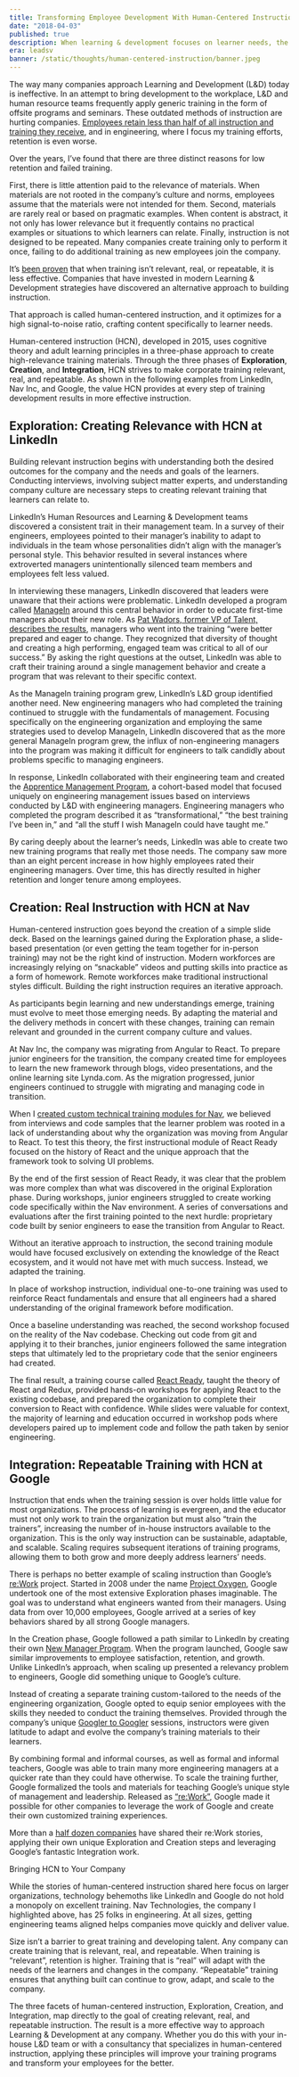 ```yaml
---
title: Transforming Employee Development With Human-Centered Instruction
date: "2018-04-03"
published: true
description: When learning & development focuses on learner needs, the results are transformative
era: leadsv
banner: /static/thoughts/human-centered-instruction/banner.jpeg
---
```


The way many companies approach Learning and Development (L&D) today is ineffective. In an attempt to bring development to the workplace, L&D and human resource teams frequently apply generic training in the form of offsite programs and seminars. These outdated methods of instruction are hurting companies. [Employees retain less than half of all instruction and training they receive](http://www.hci.org/blog/close-ld-effectiveness-gap-design-thinking), and in engineering, where I focus my training efforts, retention is even worse.

Over the years, I’ve found that there are three distinct reasons for low retention and failed training.

First, there is little attention paid to the relevance of materials. When materials are not rooted in the company’s culture and norms, employees assume that the materials were not intended for them. Second, materials are rarely real or based on pragmatic examples. When content is abstract, it not only has lower relevance but it frequently contains no practical examples or situations to which learners can relate. Finally, instruction is not designed to be repeated. Many companies create training only to perform it once, failing to do additional training as new employees join the company.

It’s [been proven](https://www.hrdive.com/news/effective-training-is-more-than-just-business-its-personal/514019/) that when training isn’t relevant, real, or repeatable, it is less effective. Companies that have invested in modern Learning & Development strategies have discovered an alternative approach to building instruction.

That approach is called human-centered instruction, and it optimizes for a high signal-to-noise ratio, crafting content specifically to learner needs.

Human-centered instruction (HCN), developed in 2015, uses cognitive theory and adult learning principles in a three-phase approach to create high-relevance training materials. Through the three phases of **Exploration**, **Creation**, and **Integration**, HCN strives to make corporate training relevant, real, and repeatable. As shown in the following examples from LinkedIn, Nav Inc, and Google, the value HCN provides at every step of training development results in more effective instruction.

## Exploration: Creating Relevance with HCN at LinkedIn

Building relevant instruction begins with understanding both the desired outcomes for the company and the needs and goals of the learners. Conducting interviews, involving subject matter experts, and understanding company culture are necessary steps to creating relevant training that learners can relate to.

LinkedIn’s Human Resources and Learning & Development teams discovered a consistent trait in their management team. In a survey of their engineers, employees pointed to their manager’s inability to adapt to individuals in the team whose personalities didn’t align with the manager’s personal style. This behavior resulted in several instances where extroverted managers unintentionally silenced team members and employees felt less valued.

In interviewing these managers, LinkedIn discovered that leaders were unaware that their actions were problematic. LinkedIn developed a program called [ManageIn](https://learning.linkedin.com/blog/engaging-your-workforce/how-linkedin-works-to-make-its-managers-best-in-class) around this central behavior in order to educate first-time managers about their new role. As [Pat Wadors, former VP of Talent, describes the results](https://learning.linkedin.com/blog/engaging-your-workforce/how-linkedin-works-to-make-its-managers-best-in-class), managers who went into the training “were better prepared and eager to change. They recognized that diversity of thought and creating a high performing, engaged team was critical to all of our success.” By asking the right questions at the outset, LinkedIn was able to craft their training around a single management behavior and create a program that was relevant to their specific context.

As the ManageIn training program grew, LinkedIn’s L&D group identified another need. New engineering managers who had completed the training continued to struggle with the fundamentals of management. Focusing specifically on the engineering organization and employing the same strategies used to develop ManageIn, LinkedIn discovered that as the more general ManageIn program grew, the influx of non-engineering managers into the program was making it difficult for engineers to talk candidly about problems specific to managing engineers.

In response, LinkedIn collaborated with their engineering team and created the [Apprentice Management Program](https://engineering.linkedin.com/blog/2016/02/7-tips-for-aspiring-managers-in-engineering), a cohort-based model that focused uniquely on engineering management issues based on interviews conducted by L&D with engineering managers. Engineering managers who completed the program described it as “transformational,” “the best training I’ve been in,” and “all the stuff I wish ManageIn could have taught me.”

By caring deeply about the learner’s needs, LinkedIn was able to create two new training programs that really met those needs. The company saw more than an eight percent increase in how highly employees rated their engineering managers. Over time, this has directly resulted in higher retention and longer tenure among employees.

## Creation: Real Instruction with HCN at Nav

Human-centered instruction goes beyond the creation of a simple slide deck. Based on the learnings gained during the Exploration phase, a slide-based presentation (or even getting the team together for in-person training) may not be the right kind of instruction. Modern workforces are increasingly relying on “snackable” videos and putting skills into practice as a form of homework. Remote workforces make traditional instructional styles difficult. Building the right instruction requires an iterative approach.

As participants begin learning and new understandings emerge, training must evolve to meet those emerging needs. By adapting the material and the delivery methods in concert with these changes, training can remain relevant and grounded in the current company culture and values.

At Nav Inc, the company was migrating from Angular to React. To prepare junior engineers for the transition, the company created time for employees to learn the new framework through blogs, video presentations, and the online learning site Lynda.com. As the migration progressed, junior engineers continued to struggle with migrating and managing code in transition.

When I [created custom technical training modules for Nav](https://web.archive.org/web/20200108233815/https://www.leadsv.com/stories/nav), we believed from interviews and code samples that the learner problem was rooted in a lack of understanding about why the organization was moving from Angular to React. To test this theory, the first instructional module of React Ready focused on the history of React and the unique approach that the framework took to solving UI problems.

By the end of the first session of React Ready, it was clear that the problem was more complex than what was discovered in the original Exploration phase. During workshops, junior engineers struggled to create working code specifically within the Nav environment. A series of conversations and evaluations after the first training pointed to the next hurdle: proprietary code built by senior engineers to ease the transition from Angular to React.

Without an iterative approach to instruction, the second training module would have focused exclusively on extending the knowledge of the React ecosystem, and it would not have met with much success. Instead, we adapted the training.

In place of workshop instruction, individual one-to-one training was used to reinforce React fundamentals and ensure that all engineers had a shared understanding of the original framework before modification.

Once a baseline understanding was reached, the second workshop focused on the reality of the Nav codebase. Checking out code from git and applying it to their branches, junior engineers followed the same integration steps that ultimately led to the proprietary code that the senior engineers had created.

The final result, a training course called [React Ready](https://web.archive.org/web/20200108233815/https://www.leadsv.com/stories/nav), taught the theory of React and Redux, provided hands-on workshops for applying React to the existing codebase, and prepared the organization to complete their conversion to React with confidence. While slides were valuable for context, the majority of learning and education occurred in workshop pods where developers paired up to implement code and follow the path taken by senior engineering.

## Integration: Repeatable Training with HCN at Google

Instruction that ends when the training session is over holds little value for most organizations. The process of learning is evergreen, and the educator must not only work to train the organization but must also “train the trainers”, increasing the number of in-house instructors available to the organization. This is the only way instruction can be sustainable, adaptable, and scalable. Scaling requires subsequent iterations of training programs, allowing them to both grow and more deeply address learners’ needs.

There is perhaps no better example of scaling instruction than Google’s [re:Work](https://rework.withgoogle.com/) project. Started in 2008 under the name [Project Oxygen](http://www.nytimes.com/2011/03/13/business/13hire.html), Google undertook one of the most extensive Exploration phases imaginable. The goal was to understand what engineers wanted from their managers. Using data from over 10,000 employees, Google arrived at a series of key behaviors shared by all strong Google managers.

In the Creation phase, Google followed a path similar to LinkedIn by creating their own [New Manager Program](https://www.fastcompany.com/40405205/five-things-ive-learned-as-a-new-manager-at-google). When the program launched, Google saw similar improvements to employee satisfaction, retention, and growth. Unlike LinkedIn’s approach, when scaling up presented a relevancy problem to engineers, Google did something unique to Google’s culture.

Instead of creating a separate training custom-tailored to the needs of the engineering organization, Google opted to equip senior employees with the skills they needed to conduct the training themselves. Provided through the company’s unique [Googler to Googler](https://eleaptrainingsoftware.com/how-to-incorporate-elements-of-googles-training-and-development-into-your-business/) sessions, instructors were given latitude to adapt and evolve the company’s training materials to their learners.

By combining formal and informal courses, as well as formal and informal teachers, Google was able to train many more engineering managers at a quicker rate than they could have otherwise. To scale the training further, Google formalized the tools and materials for teaching Google’s unique style of management and leadership. Released as [“re:Work”](https://rework.withgoogle.com/), Google made it possible for other companies to leverage the work of Google and create their own customized training experiences.

More than a [half dozen companies](https://rework.withgoogle.com/case-studies/) have shared their re:Work stories, applying their own unique Exploration and Creation steps and leveraging Google’s fantastic Integration work.

Bringing HCN to Your Company

While the stories of human-centered instruction shared here focus on larger organizations, technology behemoths like LinkedIn and Google do not hold a monopoly on excellent training. Nav Technologies, the company I highlighted above, has 25 folks in engineering. At all sizes, getting engineering teams aligned helps companies move quickly and deliver value.

Size isn’t a barrier to great training and developing talent. Any company can create training that is relevant, real, and repeatable. When training is “relevant”, retention is higher. Training that is “real” will adapt with the needs of the learners and changes in the company. “Repeatable” training ensures that anything built can continue to grow, adapt, and scale to the company.

The three facets of human-centered instruction, Exploration, Creation, and Integration, map directly to the goal of creating relevant, real, and repeatable instruction. The result is a more effective way to approach Learning & Development at any company. Whether you do this with your in-house L&D team or with a consultancy that specializes in human-centered instruction, applying these principles will improve your training programs and transform your employees for the better.
